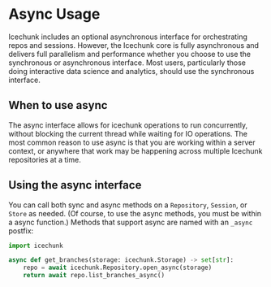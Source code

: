 # Async Usage

Icechunk includes an optional asynchronous interface for orchestrating repos and sessions. However, the Icechunk core is fully asynchronous and delivers full parallelism and performance whether you choose to use the synchronous or asynchronous interface. Most users, particularly those doing interactive data science and analytics, should use the synchronous interface.

## When to use async

The async interface allows for icechunk operations to run concurrently, without blocking the current thread while waiting for IO operations. The most common reason to use async is that you are working within a server context, or anywhere that work may be happening across multiple Icechunk repositories at a time.

## Using the async interface

You can call both sync and async methods on a `Repository`, `Session`, or `Store` as needed. (Of course, to use the async methods, you must be within a async function.) Methods that support async are named with an `_async` postfix:

```python exec="on" session="async_usage" source="material-block"
import icechunk

async def get_branches(storage: icechunk.Storage) -> set[str]:
    repo = await icechunk.Repository.open_async(storage)
    return await repo.list_branches_async()
```
